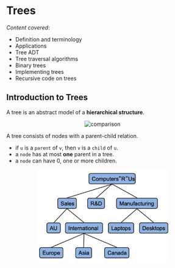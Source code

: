 # Trees
*Content covered*:
- Definition and terminology
- Applications
- Tree ADT
- Tree traversal algorithms
- Binary trees
- Implementing trees
- Recursive code on trees

## Introduction to Trees
A tree is an abstract model of a **hierarchical structure**. 

<p align="center">
    <img src="https://github.com/infernocadet/comp2123/blob/main/graphics/tree.png" alt="comparison" width="350" height="auto">
</p>

A tree consists of nodes with a parent-child relation.
- if ```u``` is a ```parent``` of ```v```, then ```v``` is a ```child``` of ```u```.
- a ```node``` has at most **one** parent in a tree.
- a ```node``` can have 0, one or more children.

<p align="center">
    <img src="https://github.com/infernocadet/comp2123/blob/main/graphics/structure.png" alt="comparison" width="350" height="auto">
</p>